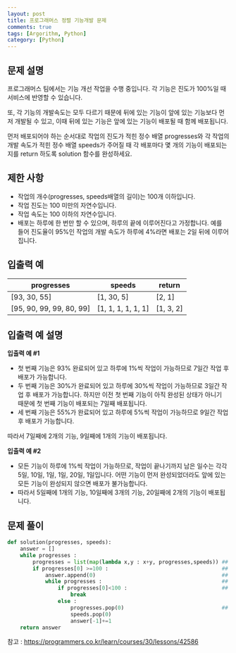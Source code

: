 ```yaml
---
layout: post
title: 프로그래머스 정렬 기능개발 문제
comments: true
tags: [Argorithm, Python]
category: [Python]
---
```


## 문제 설명
프로그래머스 팀에서는 기능 개선 작업을 수행 중입니다. 각 기능은 진도가 100%일 때 서비스에 반영할 수 있습니다.

또, 각 기능의 개발속도는 모두 다르기 때문에 뒤에 있는 기능이 앞에 있는 기능보다 먼저 개발될 수 있고, 이때 뒤에 있는 기능은 앞에 있는 기능이 배포될 때 함께 배포됩니다.

먼저 배포되어야 하는 순서대로 작업의 진도가 적힌 정수 배열 progresses와 각 작업의 개발 속도가 적힌 정수 배열 speeds가 주어질 때 각 배포마다 몇 개의 기능이 배포되는지를 return 하도록 solution 함수를 완성하세요.

## 제한 사항
- 작업의 개수(progresses, speeds배열의 길이)는 100개 이하입니다.
- 작업 진도는 100 미만의 자연수입니다.
- 작업 속도는 100 이하의 자연수입니다.
- 배포는 하루에 한 번만 할 수 있으며, 하루의 끝에 이루어진다고 가정합니다. 예를 들어 진도율이 95%인 작업의 개발 속도가 하루에 4%라면 배포는 2일 뒤에 이루어집니다.

## 입출력 예  

| progresses | speeds  |return |
|---| ---   | --- |
|[93, 30, 55]	|[1, 30, 5]	|[2, 1] |
|[95, 90, 99, 99, 80, 99]	|[1, 1, 1, 1, 1, 1]	|[1, 3, 2]|  

## 입출력 예 설명
**입출력 예 #1**

- 첫 번째 기능은 93% 완료되어 있고 하루에 1%씩 작업이 가능하므로 7일간 작업 후 배포가 가능합니다.
- 두 번째 기능은 30%가 완료되어 있고 하루에 30%씩 작업이 가능하므로 3일간 작업 후 배포가 가능합니다. 하지만 이전 첫 번째 기능이 아직 완성된 상태가 아니기 때문에 첫 번째 기능이 배포되는 7일째 배포됩니다.
- 세 번째 기능은 55%가 완료되어 있고 하루에 5%씩 작업이 가능하므로 9일간 작업 후 배포가 가능합니다.

따라서 7일째에 2개의 기능, 9일째에 1개의 기능이 배포됩니다.

**입출력 예 #2**

- 모든 기능이 하루에 1%씩 작업이 가능하므로, 작업이 끝나기까지 남은 일수는 각각 5일, 10일, 1일, 1일, 20일, 1일입니다. 어떤 기능이 먼저 완성되었더라도 앞에 있는 모든 기능이 완성되지 않으면 배포가 불가능합니다.
- 따라서 5일째에 1개의 기능, 10일째에 3개의 기능, 20일째에 2개의 기능이 배포됩니다.

## 문제 풀이
```python
def solution(progresses, speeds):
    answer = []
    while progresses :
        progresses = list(map(lambda x,y : x+y, progresses,speeds)) ## 작업량 업데이트
        if progresses[0] >=100 :                                    ## 개발 완료 시
            answer.append(0)                                        ## 새로운 배포 날짜 삽입
            while progresses :                                      ## 배포할 기능이 있을 때 까지
                if progresses[0]<100 :                              ## 배포날 다음 기능이 개발완료되지 않으면 다음 날로 이동
                    break 
                else :
                    progresses.pop(0)                               ## 배포날 다음 기능 개발 완료시 
                    speeds.pop(0)
                    answer[-1]+=1              
    return answer
```

참고 : <https://programmers.co.kr/learn/courses/30/lessons/42586>